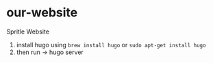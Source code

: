 # our-website
Spritle Website

1. install hugo using `brew install hugo` or `sudo apt-get install hugo`
2. then run -> hugo server

